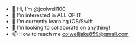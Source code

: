 - 👋 Hi, I’m @jcolwell100
- 👀 I’m interested in ALL OF IT
- 🌱 I’m currently learning iOS/Swift
- 💞️ I’m looking to collaborate on anything!
- 📫 How to reach me colwelljake859@gmail.com

<!---
jcolwell100/jcolwell100 is a ✨ special ✨ repository because its `README.md` (this file) appears on your GitHub profile.
You can click the Preview link to take a look at your changes.
--->
